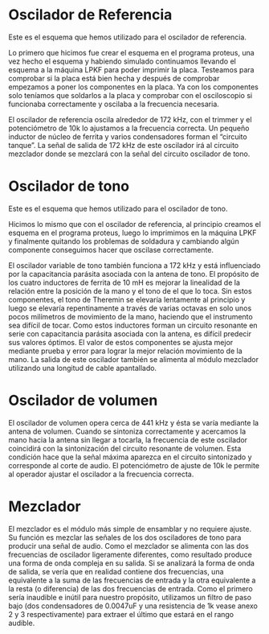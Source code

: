 # Oscilador de Referencia

Este es el esquema que hemos utilizado para el oscilador de referencia.

Lo primero que hicimos fue crear el esquema en el programa proteus, una vez hecho el esquema y habiendo simulado continuamos llevando el esquema a la máquina LPKF para poder imprimir la placa. Testeamos para comprobar si la placa está bien hecha y después de comprobar empezamos a poner los componentes en la placa. Ya con los componentes solo teníamos que soldarlos a la placa y comprobar con el osciloscopio si funcionaba correctamente y oscilaba a la frecuencia necesaria.


El oscilador de referencia oscila alrededor de 172 kHz, con el trimmer y el potenciómetro de 10k lo ajustamos a la frecuencia correcta. Un pequeño inductor de núcleo de ferrita y varios condensadores forman el “circuito tanque”. La señal de salida de 172 kHz de este oscilador irá al circuito mezclador donde se mezclará con la señal del circuito oscilador de tono.

# Oscilador de tono

Este es el esquema que hemos utilizado para el oscilador de tono.

Hicimos lo mismo que con el oscilador de referencia, al principio creamos el esquema en el programa proteus, luego lo imprimimos en la máquina LPKF y finalmente quitando los problemas de soldadura y cambiando algún componente conseguimos hacer que oscilase correctamente.
  

El oscilador variable de tono también funciona a 172 kHz y está influenciado por la capacitancia parásita asociada con la antena de tono. El propósito de los cuatro inductores de ferrita de 10 mH es mejorar la linealidad de la relación entre la posición de la mano y el tono de el que lo toca. Sin estos componentes, el tono de Theremin se elevaría lentamente al principio y luego se elevaría repentinamente a través de varias octavas en solo unos pocos milímetros de movimiento de la mano, haciendo que el instrumento sea difícil de tocar. Como estos inductores forman un circuito resonante en serie con capacitancia parásita asociada con la antena, es difícil predecir sus valores óptimos. El valor de estos componentes se ajusta mejor mediante prueba y error para lograr la mejor relación movimiento de la mano. La salida de este oscilador también se alimenta al módulo mezclador utilizando una longitud de cable apantallado.

# Oscilador de volumen

El oscilador de volumen opera cerca de 441 kHz y ésta se varía mediante la antena de volumen. Cuando se sintoniza correctamente y acercamos la mano hacia la antena sin llegar a tocarla, la frecuencia de este oscilador coincidirá con la sintonización del circuito resonante de volumen. Esta condición hace que la señal máxima aparezca en el circuito sintonizado y corresponde al corte de audio. El potenciómetro de ajuste de 10k le permite al operador ajustar el oscilador a la frecuencia correcta. 

# Mezclador


El mezclador es el módulo más simple de ensamblar y no requiere ajuste. Su función es mezclar las señales de los dos osciladores de tono para producir una señal de audio. Como el mezclador se alimenta con las dos frecuencias de oscilador ligeramente diferentes, como resultado produce una forma de onda compleja en su salida. Si se analizará la forma de onda de salida, se vería que en realidad contiene dos frecuencias, una equivalente a la suma de las frecuencias de entrada y la otra equivalente a la resta (o diferencia) de las dos frecuencias de entrada. Como el primero sería inaudible e inútil para nuestro propósito, utilizamos un filtro de paso bajo (dos condensadores de 0.0047uF y una resistencia de 1k vease anexo 2 y 3 respectivamente) para extraer el último que estará en el rango audible. 






